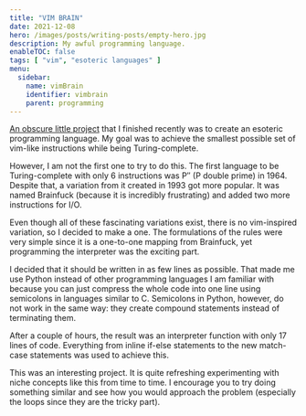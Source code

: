 ```yaml
---
title: "VIM BRAIN"
date: 2021-12-08
hero: /images/posts/writing-posts/empty-hero.jpg
description: My awful programming language.
enableTOC: false
tags: [ "vim", "esoteric languages" ]
menu:
  sidebar:
    name: vimBrain
    identifier: vimbrain
    parent: programming
---
```


[An obscure little project](https://github.com/salastro/vimBrain) that I finished recently was to create an
esoteric programming language. My goal was to achieve the smallest
possible set of vim-like instructions while being Turing-complete.

However, I am not the first one to try to do this. The first language
to be Turing-complete with only 6 instructions was P′′ (P double
prime) in 1964. Despite that, a variation from it created in 1993 got
more popular. It was named Brainfuck (because it is incredibly
frustrating) and added two more instructions for I/O.

Even though all of these fascinating variations exist, there is no
vim-inspired variation, so I decided to make a one. The formulations
of the rules were very simple since it is a one-to-one mapping from
Brainfuck, yet programming the interpreter was the exciting part.

I decided that it should be written in as few lines as possible. That
made me use Python instead of other programming languages I am
familiar with because you can just compress the whole code into one
line using semicolons in languages similar to C. Semicolons in Python,
however, do not work in the same way: they create compound statements
instead of terminating them.

After a couple of hours, the result was an interpreter function with
only 17 lines of code. Everything from inline if-else statements to
the new match-case statements was used to achieve this.

This was an interesting project. It is quite refreshing experimenting
with niche concepts like this from time to time. I encourage you to
try doing something similar and see how you would approach the problem
(especially the loops since they are the tricky part).
